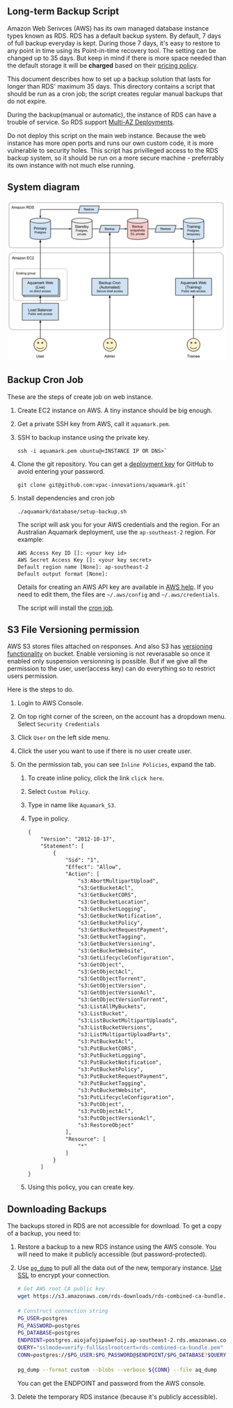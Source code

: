 ## Long-term Backup Script

Amazon Web Serivces (AWS) has its own managed database instance types known as RDS.
RDS has a default backup system. By default, 7 days of full backup everyday is kept. During those 7 days, it's easy to restore to any point in time using its Point-in-time recovery tool. The setting can be changed up to 35 days. But keep in mind if there is more space needed than the default storage it will be **charged** based on their [pricing policy].

This document describes how to set up a backup solution that lasts for longer
than RDS' maximum 35 days. This directory contains a script that should be run
as a cron job; the script creates regular manual backups that do not expire.

During the backup(manual or automatic), the instance of RDS can have a trouble of service. So RDS support [Multi-AZ Deployments](http://aws.amazon.com/rds/details/multi-az/).

Do not deploy this script on the main web instance. Because the web instance
has more open ports and runs our own custom code, it is more vulnerable to
security holes. This script has privilleged access to the RDS backup system, so
it should be run on a more secure machine - preferrably its own instance with
not much else running.

## System diagram

![System Diagrm](Backup.png)

## Backup Cron Job

These are the steps of create job on web instance.

1. Create EC2 instance on AWS. A tiny instance should be big enough.
1. Get a private SSH key from AWS, call it `aquamark.pem`.
1. SSH to backup instance using the private key.

    ```
    ssh -i aquamark.pem ubuntu@<INSTANCE IP OR DNS>`
    ```

1. Clone the git repository. You can get a [deployment key] for GitHub to avoid entering your password.

    ```
    git clone git@github.com:vpac-innovations/aquamark.git`
    ```

1. Install dependencies and cron job

    ```
    ./aquamark/database/setup-backup.sh
    ```

    The script will ask you for your AWS credentials and the region. For an
    Australian Aquamark deployment, use the `ap-southeast-2` region. For
    example:

    ```
    AWS Access Key ID []: <your key id>
    AWS Secret Access Key []: <your key secret>
    Default region name [None]: ap-southeast-2
    Default output format [None]:
    ```

    Details for creating an AWS API key are available in [AWS help]. If you
    need to edit them, the files are `~/.aws/config` and
    `~/.aws/credentials`.

    The script will install the [cron job].

## S3 File Versioning permission

AWS S3 stores files attached on responses. And also S3 has [versioning functionality] on bucket.
Enable versioning is not reverasable so once it enabled only suspension versionning is possible. 
But if we give all the permission to the user, user(access key) can do everything so to restrict 
users permission. 

Here is the steps to do.

1. Login to AWS Console.
1. On top right corner of the screen, on the account has a dropdown menu. Select `Security Credentials`
1. Click `User` on the left side menu.
1. Click the user you want to use if there is no user create user.
1. On the permission tab, you can see `Inline Policies`, expand the tab.
    
    1. To create inline policy, click the link `click here`.
    1. Select `Custom Policy`.
    1. Type in name like `Aquamark_S3`.
    1. Type in policy.

        ```
        {
            "Version": "2012-10-17",
            "Statement": [
                {
                    "Sid": "1",
                    "Effect": "Allow",
                    "Action": [
                        "s3:AbortMultipartUpload",
                        "s3:GetBucketAcl",
                        "s3:GetBucketCORS",
                        "s3:GetBucketLocation",
                        "s3:GetBucketLogging",
                        "s3:GetBucketNotification",
                        "s3:GetBucketPolicy",
                        "s3:GetBucketRequestPayment",
                        "s3:GetBucketTagging",
                        "s3:GetBucketVersioning",
                        "s3:GetBucketWebsite",
                        "s3:GetLifecycleConfiguration",
                        "s3:GetObject",
                        "s3:GetObjectAcl",
                        "s3:GetObjectTorrent",
                        "s3:GetObjectVersion",
                        "s3:GetObjectVersionAcl",
                        "s3:GetObjectVersionTorrent",
                        "s3:ListAllMyBuckets",
                        "s3:ListBucket",
                        "s3:ListBucketMultipartUploads",
                        "s3:ListBucketVersions",
                        "s3:ListMultipartUploadParts",
                        "s3:PutBucketAcl",
                        "s3:PutBucketCORS",
                        "s3:PutBucketLogging",
                        "s3:PutBucketNotification",
                        "s3:PutBucketPolicy",
                        "s3:PutBucketRequestPayment",
                        "s3:PutBucketTagging",
                        "s3:PutBucketWebsite",
                        "s3:PutLifecycleConfiguration",
                        "s3:PutObject",
                        "s3:PutObjectAcl",
                        "s3:PutObjectVersionAcl",
                        "s3:RestoreObject"
                    ],
                    "Resource": [
                        "*"
                    ]
                }
            ]
        }
        ```

    1. Using this policy, you can create key.


## Downloading Backups

The backups stored in RDS are not accessible for download. To get a copy of a
backup, you need to:

1. Restore a backup to a new RDS instance using the AWS console. You
   will need to make it publicly accessible (but password-protected).
1. Use [`pg_dump`] to pull all the data out of the new, temporary instance.
   [Use SSL] to encrypt your connection.

    ```bash
    # Get AWS root CA public key
    wget https://s3.amazonaws.com/rds-downloads/rds-combined-ca-bundle.pem

    # Construct connection string
    PG_USER=postgres
    PG_PASSWORD=postgres
    PG_DATABASE=postgres
    ENDPOINT=postgres.aiojafojipawefoij.ap-southeast-2.rds.amazonaws.com:5432
    QUERY="sslmode=verify-full&sslrootcert=rds-combined-ca-bundle.pem"
    CONN=postgres://$PG_USER:$PG_PASSWORD@$ENDPOINT/$PG_DATABASE?$QUERY

    pg_dump --format custom --blobs --verbose ${CONN} --file aq_dump
    ```

    You can get the ENDPOINT and password from the AWS console.

1. Delete the temporary RDS instance (because it's publicly accessible).

[pricing policy]: http://aws.amazon.com/rds/pricing/
[deployment key]: https://github.com/blog/2024-read-only-deploy-keys
[AWS help]: https://console.aws.amazon.com/iam/home?nc2=h_m_sc#security_credential
[`pg_dump`]: http://www.postgresql.org/docs/9.4/static/app-pgdump.html
[Use SSL]: http://docs.aws.amazon.com/AmazonRDS/latest/UserGuide/UsingWithRDS.SSL.html
[cron job]: cron_backup
[versioning functionality]: http://docs.aws.amazon.com/AmazonS3/latest/dev/Versioning.html

